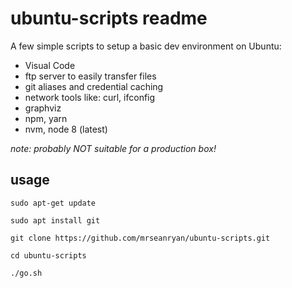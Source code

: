 # ubuntu-scripts readme

A few simple scripts to setup a basic dev environment on Ubuntu:

- Visual Code
- ftp server to easily transfer files
- git aliases and credential caching
- network tools like: curl, ifconfig
- graphviz
- npm, yarn
- nvm, node 8 (latest)

_note: probably NOT suitable for a production box!_

## usage

```
sudo apt-get update

sudo apt install git

git clone https://github.com/mrseanryan/ubuntu-scripts.git

cd ubuntu-scripts

./go.sh
```
